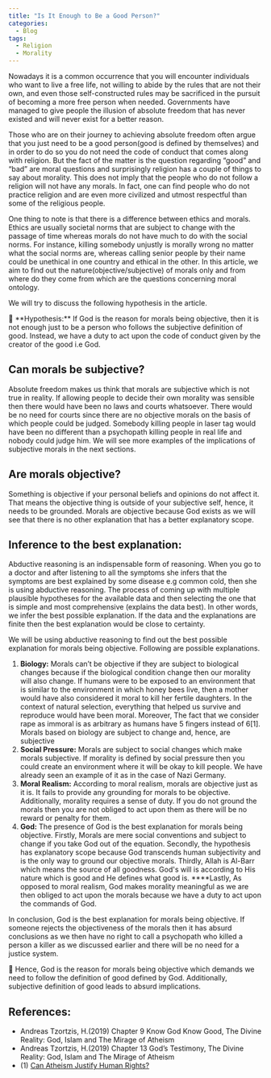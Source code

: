 ```yaml
---
title: "Is It Enough to Be a Good Person?"
categories:
  - Blog
tags:
  - Religion
  - Morality
---
```


Nowadays it is a common occurrence that you will encounter individuals who want to live a free life, not willing to abide by the rules that are not their own, and even those self-constructed rules may be sacrificed in the pursuit of becoming a more free person when needed. Governments have managed to give people the illusion of absolute freedom that has never existed and will never exist for a better reason. 

Those who are on their journey to achieving absolute freedom often argue that you just need to be a good person(good is defined by themselves) and in order to do so you do not need the code of conduct that comes along with religion. But the fact of the matter is the question regarding “good” and “bad” are moral questions and surprisingly religion has a couple of things to say about morality. This does not imply that the people who do not follow a religion will not have any morals. In fact, one can find people who do not practice religion and are even more civilized and utmost respectful than some of the religious people. 

One thing to note is that there is a difference between ethics and morals. Ethics are usually societal norms that are subject to change with the passage of time whereas morals do not have much to do with the social norms. For instance, killing somebody unjustly is morally wrong no matter what the social norms are, whereas calling senior people by their name could be unethical in one country and ethical in the other. In this article, we aim to find out the nature(objective/subjective) of morals only and from where do they come from which are the questions concerning moral ontology.

We will try to discuss the following hypothesis in the article.

<aside>
📌 **Hypothesis:** If God is the reason for morals being objective, then it is not enough just to be a person who follows the subjective definition of good. Instead, we have a duty to act upon the code of conduct given by the creator of the good i.e God.

</aside>

## Can morals be subjective?

Absolute freedom makes us think that morals are subjective which is not true in reality. If allowing people to decide their own morality was sensible then there would have been no laws and courts whatsoever. There would be no need for courts since there are no objective morals on the basis of which people could be judged. Somebody killing people in laser tag would have been no different than a psychopath killing people in real life and nobody could judge him. We will see more examples of the implications of subjective morals in the next sections.

## Are morals objective?

Something is objective if your personal beliefs and opinions do not affect it. That means the objective thing is outside of your subjective self, hence, it needs to be grounded. Morals are objective because God exists as we will see that there is no other explanation that has a better explanatory scope.

## Inference to the best explanation:

Abductive reasoning is an indispensable form of reasoning. When you go to a doctor and after listening to all the symptoms she infers that the symptoms are best explained by some disease e.g common cold, then she is using abductive reasoning. The process of coming up with multiple plausible hypotheses for the available data and then selecting the one that is simple and most comprehensive (explains the data best). In other words, we infer the best possible explanation. If the data and the explanations are finite then the best explanation would be close to certainty.

We will be using abductive reasoning to find out the best possible explanation for morals being objective. Following are possible explanations.

1. **Biology:** Morals can’t be objective if they are subject to biological changes because if the biological condition change then our morality will also change. If humans were to be exposed to an environment that is similar to the environment in which honey bees live, then a mother would have also considered it moral to kill her fertile daughters. In the context of natural selection, everything that helped us survive and reproduce would have been moral. Moreover, The fact that we consider rape as immoral is as arbitrary as humans have 5 fingers instead of 6[1]. Morals based on biology are subject to change and, hence, are subjective
2. **Social Pressure:** Morals are subject to social changes which make morals subjective. If morality is defined by social pressure then you could create an environment where it will be okay to kill people. We have already seen an example of it as in the case of Nazi Germany. 
3. **Moral Realism:** According to moral realism, morals are objective just as it is. It fails to provide any grounding for morals to be objective. Additionally, morality requires a sense of duty. If you do not ground the morals then you are not obliged to act upon them as there will be no reward or penalty for them. 
4. **God:** The presence of God is the best explanation for morals being objective. Firstly, Morals are mere social conventions and subject to change if you take God out of the equation. Secondly, the hypothesis has explanatory scope because God transcends human subjectivity and is the only way to ground our objective morals. Thirdly, Allah is Al-Barr which means the source of all goodness. God's will is according to His nature which is good and He defines what good is. ****Lastly, As opposed to moral realism, God makes morality meaningful as we are then obliged to act upon the morals because we have a duty to act upon the commands of God. 

In conclusion, God is the best explanation for morals being objective. If someone rejects the objectiveness of the morals then it has absurd conclusions as we then have no right to call a psychopath who killed a person a killer as we discussed earlier and there will be no need for a justice system. 

<aside>
📌 Hence, God is the reason for morals being objective which demands we need to follow the definition of good defined by God. Additionally, subjective definition of good leads to absurd implications.

</aside>

## References:

- Andreas Tzortzis, H.(2019) Chapter 9 Know God Know Good, The Divine Reality: God, Islam and The Mirage of Atheism
- Andreas Tzortzis, H.(2019) Chapter 13 God’s Testimony, The Divine Reality: God, Islam and The Mirage of Atheism
- (1) [Can Atheism Justify Human Rights?](https://www.youtube.com/watch?v=-Ysux8vA1TM)